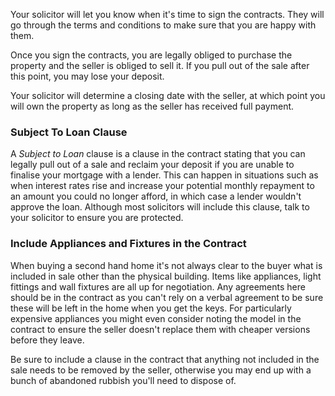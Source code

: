 Your solicitor will let you know when it's time to sign the contracts. They will go through the terms
 and conditions to make sure that you are happy with them. 

Once you sign the contracts, you are legally obliged to purchase the property and the seller is obliged to sell it.
 If you pull out of the sale after this point, you may lose your deposit.
 
Your solicitor will determine a closing date with the seller, at which point you will own the property as long as the seller has received full payment.

### Subject To Loan Clause

A _Subject to Loan_ clause is a clause in the contract stating that you can legally pull out of a sale and reclaim your deposit if you are unable to finalise your mortgage with a lender. This can happen in situations such as when interest rates rise and increase your potential monthly repayment to an amount you could no longer afford, in which case a lender wouldn't approve the loan. Although most solicitors will include this clause, talk to your solicitor to ensure you are protected. 
 
### Include Appliances and Fixtures in the Contract

When buying a second hand home it's not always clear to the buyer what is included in sale other than the physical building. Items like appliances, light fittings and wall fixtures are all up for negotiation. Any agreements here should be in the contract as you can't rely on a verbal agreement to be sure these will be left in the home when you get the keys. For particularly expensive appliances you might even consider noting the model in the contract to ensure the seller doesn't replace them with cheaper versions before they leave. 

Be sure to include a clause in the contract that anything not included in the sale needs to be removed by the seller, otherwise you may end up with a bunch of abandoned rubbish you'll need to dispose of. 
